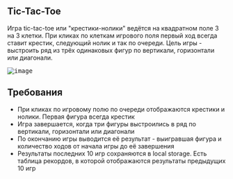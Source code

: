 ## Tic-Tac-Toe

Игра tic-tac-toe или "крестики-нолики" ведётся на квадратном поле 3 на 3 клетки. При кликах по клеткам игрового поля первый ход всегда ставит крестик, следующий нолик и так по очереди. Цель игры - выстроить ряд из трёх одинаковых фигур по вертикали, горизонтали или диагонали.  

<kbd>![image](https://user-images.githubusercontent.com/1482886/155552333-33de4e48-a0cf-493c-b0eb-3e9c9ae9a274.png)</kbd>

## Требования
- При кликах по игровому полю по очереди отображаются крестики и нолики. Первая фигура всегда крестик
- Игра завершается, когда три фигуры выстроились в ряд по вертикали, горизонтали или диагонали
- По окончанию игры выводится её результат - выигравшая фигура и количество ходов от начала игры до её завершения
- Результаты последних 10 игр сохраняются в local storage. Есть таблица рекордов, в которой отображаются результаты предыдущих 10 игр
